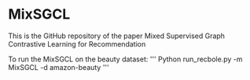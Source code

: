 # MixSGCL

This is the GitHub repository of the paper Mixed Supervised Graph Contrastive Learning for Recommendation

To run the MixSGCL on the beauty dataset: 
'''
Python run_recbole.py -m MixSGCL -d amazon-beauty
'''
